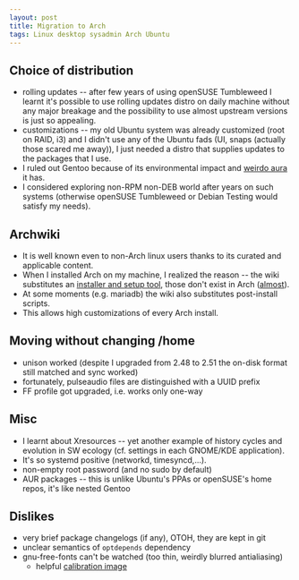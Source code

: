 ```yaml
---
layout: post
title: Migration to Arch
tags: Linux desktop sysadmin Arch Ubuntu
---
```


## Choice of distribution

* rolling updates -- after few years of using openSUSE Tumbleweed I learnt it's
  possible to use rolling updates distro on daily machine without any major
  breakage and the possibility to use almost upstream versions is just so
  appealing.
* customizations -- my old Ubuntu system was already customized (root on RAID,
  i3) and I didn't use any of the Ubuntu fads (UI, snaps (actually those scared
  me away)), I just needed a distro that supplies updates to the packages that I
  use.
* I ruled out Gentoo because of its environmental impact and [weirdo
  aura](https://web.archive.org/web/20060903005300/http://funroll-loops.org/)
  it has.
* I considered exploring non-RPM non-DEB world after years on such systems
  (otherwise openSUSE Tumbleweed or Debian Testing would satisfy my needs).

## Archwiki

  * It is well known even to non-Arch linux users thanks to its curated and
    applicable content.
  * When I installed Arch on my machine, I realized the reason -- the wiki
    substitutes an [installer and setup tool](https://yast.opensuse.org/),
    those don't exist in Arch
    ([almost](https://man.archlinux.org/man/pacstrap.8)).
  * At some moments (e.g. mariadb) the wiki also substitutes post-install scripts.
  * This allows high customizations of every Arch install.

## Moving without changing /home

  * unison worked (despite I upgraded from 2.48 to 2.51 the on-disk format still matched and sync worked)
  * fortunately, pulseaudio files are distinguished with a UUID prefix
  * FF profile got upgraded, i.e. works only one-way

## Misc

  * I learnt about Xresources -- yet another example of history cycles and
    evolution in SW ecology (cf. settings in each GNOME/KDE application).
  * It's so systemd positive (networkd, timesyncd,...).
  * non-empty root password (and no sudo by default)
  * AUR packages -- this is unlike Ubuntu's PPAs or openSUSE's home repos, it's
    like nested Gentoo

## Dislikes
 
  * very brief package changelogs (if any), OTOH, they are kept in git
  * unclear semantics of `optdepends` dependency
  * gnu-free-fonts can't be watched (too thin, weirdly blurred antialiasing)
    * helpful [calibration image](http://www.lagom.nl/lcd-test/subpixel.php)
